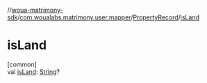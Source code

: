 //[woua-matrimony-sdk](../../../index.md)/[com.woualabs.matrimony.user.mapper](../index.md)/[PropertyRecord](index.md)/[isLand](is-land.md)

# isLand

[common]\
val [isLand](is-land.md): [String](https://kotlinlang.org/api/latest/jvm/stdlib/kotlin/-string/index.html)?
